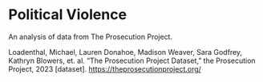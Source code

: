# Political Violence

An analysis of data from The Prosecution Project.

[](images/ideological-violence-chart.png)

Loadenthal, Michael, Lauren Donahoe, Madison Weaver, Sara Godfrey, Kathryn Blowers, et. al. “The Prosecution Project Dataset,” the Prosecution Project, 2023 [dataset]. https://theprosecutionproject.org/

